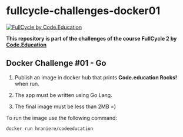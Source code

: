 # fullcycle-challenges-docker01
[![FullCycle by Code.Education](https://portal.code.education/bundles/sonbase/img/lms/LogoFCCode.png?32)](code.education)

**This repository is part of the challenges of the course FullCycle 2 by [Code.Education](code.education)**

## Docker Challenge #01 - Go

1. Publish an image in docker hub that prints **Code.education Rocks!** when run.

1. The app must be written using Go Lang.

1. The final image must be less than 2MB =)

To run the image use the following command:
```sh
docker run hraniere/codeeducation
```
